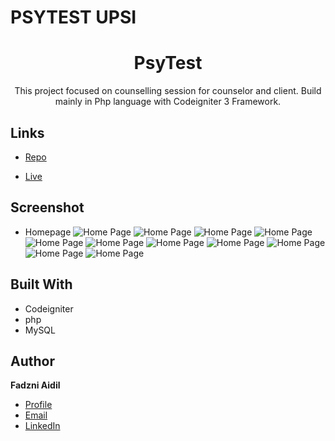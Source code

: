 # PSYTEST UPSI


<h1 align="center">PsyTest</h1>

<p align="center">This project focused on counselling session for counselor and client. Build mainly in Php language with Codeigniter 3 Framework.</p>

## Links

- [Repo](https://github.com/fadzniaidil/psytest "imawa Repo")

- [Live](<https://psytestdev.000webhostapp.com/> "Live View")

## Screenshot
- Homepage
![Home Page](https://github.com/fadzniaidil/image/blob/main/psytest/file1.png)
![Home Page](https://github.com/fadzniaidil/image/blob/main/psytest/file2.png)
![Home Page](https://github.com/fadzniaidil/image/blob/main/psytest/file3.png)
![Home Page](https://github.com/fadzniaidil/image/blob/main/psytest/file4.png)
![Home Page](https://github.com/fadzniaidil/image/blob/main/psytest/file5.png)
![Home Page](https://github.com/fadzniaidil/image/blob/main/psytest/file6.png)
![Home Page](https://github.com/fadzniaidil/image/blob/main/psytest/file7.png)
![Home Page](https://github.com/fadzniaidil/image/blob/main/psytest/file8.png)
![Home Page](https://github.com/fadzniaidil/image/blob/main/psytest/file9.png)
![Home Page](https://github.com/fadzniaidil/image/blob/main/psytest/file10.png)
![Home Page](https://github.com/fadzniaidil/image/blob/main/psytest/file11.png)


## Built With

- Codeigniter
- php
- MySQL


## Author

**Fadzni Aidil**

- [Profile](https://github.com/fadzniaidil "Fadzni Aidil")
- [Email](mailto:aidilfadzni@gmail.com?subject=Hi "Hi!")
- [LinkedIn](https://www.linkedin.com/in/aidilfadzni/ "Fadzni Aidil")


